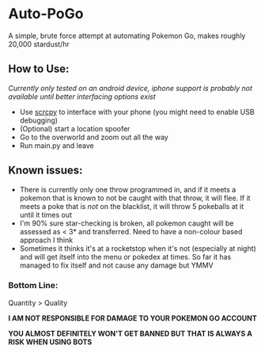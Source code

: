 # Auto-PoGo
A simple, brute force attempt at automating Pokemon Go, makes roughly 20,000 stardust/hr
## How to Use:
*Currently only tested on an android device, iphone support is probably not available until better interfacing options exist*
 - Use [scrcpy](https://github.com/Genymobile/scrcpy)  to interface with your phone (you might need to enable USB debugging)
 - (Optional) start a location spoofer
 - Go to the overworld and zoom out all the way
 - Run main.py and leave
## Known issues:
 - There is currently only one throw programmed in, and if it meets a pokemon that is known to not be caught with that throw, it will flee. If it meets a poke that is *not* on the blacklist, it will throw 5 pokeballs at it until it times out
 - I'm 90% sure star-checking is broken, all pokemon caught will be assessed as < 3* and transferred. Need to have a non-colour based approach I think
 - Sometimes it thinks it's at a rocketstop when it's not (especially at night) and will get itself into the menu or pokedex at times. So far it has managed to fix itself and not cause any damage but YMMV
### Bottom Line:
Quantity > Quality

**I AM NOT RESPONSIBLE FOR DAMAGE TO YOUR POKEMON GO ACCOUNT**

**YOU ALMOST DEFINITELY WON'T GET BANNED BUT THAT IS ALWAYS A RISK WHEN USING BOTS**

